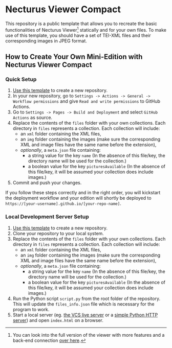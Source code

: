 # Necturus Viewer Compact

This repository is a public template that allows you to recreate the basic functionalities of Necturus Viewer[^1] statically and for your own files. To make use of this template, you should have a set of TEI-XML files and their corresponding images in JPEG format.

## How to Create Your Own Mini-Edition with Necturus Viewer Compact

### Quick Setup

1. [Use this template](https://github.com/new?template_name=Necturus-Viewer-Compact&template_owner=eXtant-CMG) to create a new repository.
2. In your new repository, go to `Settings -> Actions -> General -> Workflow permissions` and give `Read and write permissions` to GitHub Actions.
3. Go to `Settings -> Pages -> Build and Deployment` and select `GitHub Actions` as source.
4. Replace the contents of the `files` folder with your own collections. Each directory in `files` represents a collection. Each collection will include:
   -  an `xml` folder containing the XML files,
   -  an `img` folder containing the images (make sure the corresponding XML and image files have the same name before the extension),
   -  *optionally*, a `meta.json` file containing:
      -  a string value for the key `name` (In the absence of this file/key, the directory name will be used for the collection.)
      -  a boolean value for the key `picturesAvailable` (In the absence of this file/key, it will be assumed your collection does include images.)
5. Commit and push your changes.

If you follow these steps correctly and in the right order, you will kickstart the deployment workflow and your edition will shortly be deployed to `https://[your-username].github.io/[your-repo-name]`.

### Local Development Server Setup

1. [Use this template](https://github.com/new?template_name=Necturus-Viewer-Compact&template_owner=eXtant-CMG) to create a new repository.
2. Clone your repository to your local system.
4. Replace the contents of the `files` folder with your own collections. Each directory in `files` represents a collection. Each collection will include:
   -  an `xml` folder containing the XML files,
   -  an `img` folder containing the images (make sure the corresponding XML and image files have the same name before the extension),
   -  *optionally*, a `meta.json` file containing:
      -  a string value for the key `name` (In the absence of this file/key, the directory name will be used for the collection.)
      -  a boolean value for the key `picturesAvailable` (In the absence of this file/key, it will be assumed your collection does include images.)
4. Run the Python script `script.py` from the root folder of the repository. This will update the `files_info.json` file which is necessary for the program to work.
5. Start a local server (eg. [the VCS live server](https://marketplace.visualstudio.com/items?itemName=ritwickdey.LiveServer) or a [simple Python HTTP server](https://realpython.com/python-http-server/)) and open `index.html` on a browser. 

[^1]: You can look into the full version of the viewer with more features and a back-end connection [over here](https://github.com/NoonShin/Necturus-Viewer).
